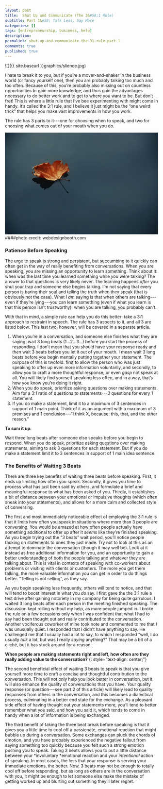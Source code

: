 ```yaml
---
layout: post
title:  Shut Up and Communicate (The 3&#58;1 Rule)
subtitle: Part 1&#58; Talk Less, Say More
categories: []
tags: [entrepreneurship, business, help]
description:
permalink: shut-up-and-communicate-the-31-rule-part-1
comments: true
published: true
---
```


![]({{ site.baseurl }}graphics/slience.jpg)

I hate to break it to you, but if you’re a mover-and-shaker in the business world (or fancy yourself one), then you are probably talking too much and too often. Because of this, you’re probably also missing out on countless opportunities to gain more knowledge, and thus gain the advantages necessary to do better work and to get to where you want to be. But don’t fret! This is where a little rule that I’ve bee experimenting with might come in handy. It’s called the 3:1 rule, and I believe it just might be the “one weird trick” that helps you make vast improvements in how you work.

The rule has 3 parts to it---one for choosing when to speak, and two for choosing what comes out of your mouth when you do.
<!--more-->

![](/graphics/leaf.jpg)
####photo credit: webdesignbooth.com

### Patience Before Speaking

The urge to speak is strong and persistent, but succumbing to it quickly can often get in the way of really benefiting from conversations. When you are speaking, you are missing an opportunity to learn something. Think about it: when was the last time you learned something while *you* were talking? The answer to that questions is very likely never. The learning happens *after* you shut your trap and someone else begins talking. I’m not saying that every person is baring their soul and telling the truth when they speak (that is obviously not the case). What I *am* saying is that when others are talking---even if they’re lying---you can learn something (even if what you learn is that this person isn’t trustworthy); when you are talking, you probably can’t.

With that in mind, a simple rule can help you do this better: take a 3:1 approach to restraint in speech. The rule has 3 aspects to it, and all 3 are listed below. This last two, however, will be covered in a separate article.

1. When you’re in a conversation, and someone else finishes what they are saying, wait 3 long beats (1…2…3…) before you start the process of responding. I don’t mean that you should have your response ready and *then* wait 3 beats before you let it out of your mouth. I mean wait 3 long beats before you begin mentally putting together your statement. The purpose of this is twofold: first to allow the person who was just speaking to offer up even more information voluntarily, and secondly, to allow you to craft a more thoughtful response, or even *gasp* not speak at all. You will likely find yourself speaking less often, and in a way, that’s how you know you’re doing it right.
2. When you do speak, prioritize asking questions over making statements. Aim for a 3:1 ratio of questions to statements---3 questions for every 1 statement.
3. If you do make a statement, limit it to a maximum of 3 sentences in support of 1 main point. Think of it as an argument with a maximum of 3 premises and 1 conclusion---“I think X, because: this, that, and the other reason.”

**To sum it up:**

Wait three long beats after someone else speaks before you begin to respond. When you do speak, prioritize asking questions over making statements, aiming to ask 3 questions for each statement. But if you do make a statement limit it to 3 sentences in support of 1 main idea sentence.



### The Benefits of Waiting 3 Beats

There are three key benefits of waiting three beats before speaking. First, it ends up limiting how often you speak. Secondly, it gives you time to process what has just been said by others, and formulate a brief and meaningful response to what has been asked of you. Thirdly, it establishes a bit of distance between your emotional or impulsive thoughts (which often sneak into your statements), and allows for a more calm and collected style of conversing.

The first and most immediately noticeable effect of employing the 3:1 rule is that it limits how often you speak in situations where more than 3 people are conversing. You would be amazed at how often people actually have something additional to offer up after it *seems* like they’re finished speaking. As you begin trying out the “3 beats” wait period, you’ll notice people tacking on statements to ones they just made. Try not to look at this as an attempt to dominate the conversation (though it may well be). Look at it instead as free additional information for you, and an opportunity to gain a better understanding of both the people talking and whatever they are talking about. This is vital in contexts of speaking with co-workers about problems or visiting with clients or customers. The more you get them talking, the more valuable information you can get in order to do things better. “Telling is not selling”, as they say.

As you begin speaking less frequently, others will tend to notice, and that will tend to boost interest in what you *do* say. I first gave the the 3:1 rule a test drive after gaining notoriety in my company for being quite garrulous. I waited 3 long beats after each person in the meeting finished speaking. The discussion kept rolling without my help, as more people jumped in. I broke the rule on a few occasions only when I was confident that what I had to say had been thought out and really contributed to the conversation. Another vociferous coworker of mine took note and commented to me that I was unusually quiet. I responded that I didn’t have anything to say. He challenged me that I usually had a lot to say, to which I responded “well, I do usually *talk* a lot, but was I really *saying* anything?” That may be a bit of a cliché, but it has stuck around for a reason.

**When people are making statements right and left, how often are they really adding value to the conversation?**
{: style="text-align: center;"}

The second beneficial effect of waiting 3 beats to speak is that you give yourself more time to craft a concise and thoughtful contribution to the conversation. This will not only help you look better in conversation, but it will also enhance the quality of conversations that you have. Your quality response (or question---see part 2 of this article) will likely lead to quality responses from others in the conversation, and this becomes a dialectical process, culminating in a better end state for the exchange. As a pleasant side effect of having thought out your statements more, you’ll tend to better remember what you said, and how you said it, which tends to come in handy when a lot of information is being exchanged.

The third benefit of taking the three beat break before speaking is that it gives you a little time to cool off a passionate, emotional reaction that might bubble up during a conversation. Some exchanges can pluck the chords of emotion, and you have probably experienced the negative fallout from saying something too quickly because you felt such a strong emotion pushing you to speak. Taking 3 beats allows you to put a little distance between your *involuntary *emotional reaction and your *intentional* action of speaking. In most cases, the less that your response is serving your immediate emotions, the better. Now, 3 beats may not be enough to totally cool off before responding, but as long as others are in the conversation with you, it might be enough to let someone else make the mistake of getting worked up and blurting out something they’ll later regret.
